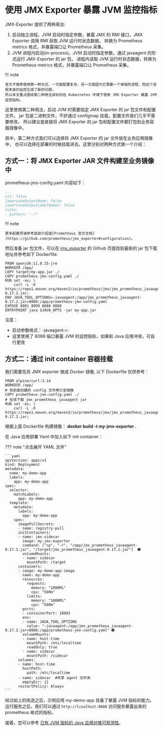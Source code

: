 # 使用 JMX Exporter 暴露 JVM 监控指标

JMX-Exporter 提供了两种用法:

1. 启动独立进程。JVM 启动时指定参数，暴露 JMX 的 RMI 接口，JMX Exporter 调用 RMI 获取 JVM 运行时状态数据，
   转换为 Prometheus metrics 格式，并暴露端口让 Prometheus 采集。
2. JVM 进程内启动(in-process)。JVM 启动时指定参数，通过 javaagent 的形式运行 JMX-Exporter 的 jar 包，
   进程内读取 JVM 运行时状态数据，转换为 Prometheus metrics 格式，并暴露端口让 Prometheus 采集。

!!! note

    官方不推荐使用第一种方式，一方面配置复杂，另一方面因为它需要一个单独的进程，而这个进程本身的监控又成了新的问题，
    所以本文重点围绕第二种用法讲如何在 Kubernetes 环境下使用 JMX Exporter 暴露 JVM 监控指标。

这里使用第二种用法，启动 JVM 时需要指定 JMX Exporter 的 jar 包文件和配置文件。
jar 包是二进制文件，不好通过 configmap 挂载，配置文件我们几乎不需要修改，
所以建议是直接将 JMX Exporter 的 jar 包和配置文件都打包到业务容器镜像中。

其中，第二种方式我们可以选择将 JMX Exporter 的 jar 文件放在业务应用镜像中，
也可以选择在部署的时候挂载进去。这里分别对两种方式做一个介绍：

## 方式一：将 JMX Exporter JAR 文件构建至业务镜像中

prometheus-jmx-config.yaml 内容如下：

```yaml title="prometheus-jmx-config.yaml"
...
ssl: false
lowercaseOutputName: false
lowercaseOutputLabelNames: false
rules:
- pattern: ".*"
```

!!! note

    更多配置项请参考底部介绍或[Prometheus 官方文档](https://github.com/prometheus/jmx_exporter#configuration)。

然后准备 jar 包文件，可以在 [jmx_exporter](https://github.com/prometheus/jmx_exporter) 的 Github 页面找到最新的 jar 包下载地址并参考如下 Dockerfile:

```shell
FROM openjdk:11.0.15-jre
WORKDIR /app/
COPY target/my-app.jar ./
COPY prometheus-jmx-config.yaml ./
RUN set -ex; \
    curl -L -O https://repo1.maven.org/maven2/io/prometheus/jmx/jmx_prometheus_javaagent/0.17.2/jmx_prometheus_javaagent-0.17.2.jar;
ENV JAVA_TOOL_OPTIONS=-javaagent:/app/jmx_prometheus_javaagent-0.17.2.jar=8088:/app/prometheus-jmx-config.yaml
EXPOSE 8081 8999 8080 8888
ENTRYPOINT java $JAVA_OPTS -jar my-app.jar
```

注意：

- 启动参数格式：-javaagent:=:
- 这里使用了 8088 端口暴露 JVM 的监控指标，如果和 Java 应用冲突，可自行更改

## 方式二：通过 init container 容器挂载

我们需要先将 JMX exporter 做成 Docker 镜像, 以下 Dockerfile 仅供参考：

```shell
FROM alpine/curl:3.14
WORKDIR /app/
# 将前面创建的 config 文件拷贝至镜像
COPY prometheus-jmx-config.yaml ./
# 在线下载 jmx prometheus javaagent jar
RUN set -ex; \
    curl -L -O https://repo1.maven.org/maven2/io/prometheus/jmx/jmx_prometheus_javaagent/0.17.2/jmx_prometheus_javaagent-0.17.2.jar;
```

根据上面 Dockerfile 构建镜像： __docker build -t my-jmx-exporter .__ 

在 Java 应用部署 Yaml 中加入如下 init container：

??? note "点击展开 YAML 文件"

    ```yaml
    apiVersion: apps/v1
    kind: Deployment
    metadata:
      name: my-demo-app
      labels:
        app: my-demo-app
    spec:
      selector:
        matchLabels:
          app: my-demo-app
      template:
        metadata:
          labels:
            app: my-demo-app
        spec:
          imagePullSecrets:
          - name: registry-pull
          initContainers:
          - name: jmx-sidecar
            image: my-jmx-exporter
            command: ["cp", "-r", "/app/jmx_prometheus_javaagent-0.17.2.jar", "/target/jmx_prometheus_javaagent-0.17.2.jar"]  ➊
            volumeMounts:
            - name: sidecar
              mountPath: /target
          containers:
          - image: my-demo-app-image
            name: my-demo-app
            resources:
              requests:
                memory: "1000Mi"
                cpu: "500m"
              limits:
                memory: "1000Mi"
                cpu: "500m"
            ports:
            - containerPort: 18083
            env:
            - name: JAVA_TOOL_OPTIONS
              value: "-javaagent:/app/jmx_prometheus_javaagent-0.17.2.jar=8088:/app/prometheus-jmx-config.yaml" ➋
            volumeMounts:
            - name: host-time
              mountPath: /etc/localtime
              readOnly: true
            - name: sidecar
              mountPath: /sidecar
          volumes:
          - name: host-time
            hostPath:
              path: /etc/localtime
          - name: sidecar  #共享 agent 文件夹
            emptyDir: {}
          restartPolicy: Always
    ```

经过如上的改造之后，示例应用 my-demo-app 具备了暴露 JVM 指标的能力。
运行服务之后，我们可以通过 `http://lcoalhost:8088` 访问服务暴露出来的 prometheus 格式的指标。

接着，您可以参考 [已有 JVM 指标的 Java 应用对接可观测性](./legacy-jvm.md)。

